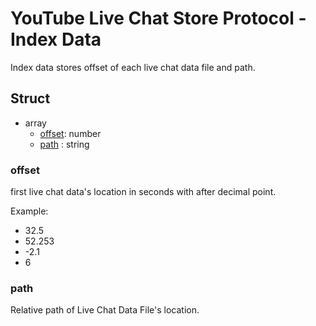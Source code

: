 # YouTube Live Chat Store Protocol - Index Data
Index data stores offset of each live chat data file and path.

## Struct
- array
    - [offset](#offset): number
    - [path](#path)  : string

### offset
first live chat data's location in seconds with after decimal point.

Example:
- 32.5
- 52.253
- -2.1
- 6

### path
Relative path of Live Chat Data File's location.